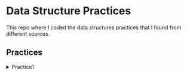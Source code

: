 # Data Structure Practices
This repo where I coded the data structures practices that I found from different sources.

## Practices
<details>
<summary>Practice1</summary>
<br>
Problem: Write an efficient algorithm to check if two binary trees are identical or not. Two binary trees are identical if they have identical structure and their contents are also the same.
[Solution] ../data-structures-practices/binary-tree/src/Main.java
</details>
